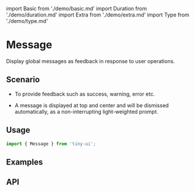import Basic from './demo/basic.md'
import Duration from './demo/duration.md'
import Extra from './demo/extra.md'
import Type from './demo/type.md'

# Message

Display global messages as feedback in response to user operations.

## Scenario

- To provide feedback such as success, warning, error etc.

- A message is displayed at top and center and will be dismissed automatically, as a non-interrupting light-weighted prompt.

## Usage

```jsx
import { Message } from 'tiny-ui';
```

## Examples

<layout>
  <column>
    <Basic/>
    <Duration/>
  </column>
  <column>
    <Type/>
    <Extra/>
  </column>
</layout>

## API


